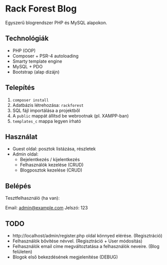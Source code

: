 # Rack Forest Blog

Egyszerű blogrendszer PHP és MySQL alapokon.

## Technológiák

- PHP (OOP)
- Composer + PSR-4 autoloading
- Smarty template engine
- MySQL + PDO
- Bootstrap (alap dizájn)

## Telepítés

1. `composer install`
2. Adatbázis létrehozása: `rackforest`
3. SQL fájl importálása a projektből
4. A `public` mappát állítsd be webrootnak (pl. XAMPP-ban)
5. `templates_c` mappa legyen írható

## Használat

- Guest oldal: posztok listázása, részletek
- Admin oldal:
  - Bejelentkezés / kijelentkezés
  - Felhasználók kezelése (CRUD)
  - Blogposztok kezelése (CRUD)

## Belépés

Tesztfelhasználó (ha van):

Email: admin@example.com
Jelszó: 123


## TODO

- http://localhost/admin/register.php oldal könnyed elérése. (Regisztráció)
- Felhasználók bővítése névvel. (Regisztráció + User módosítás)
- Felhasználók email címe megváltoztatása a felhasználók neveire. (Blog felületen)
- Blogok első bekezdésének megjelenítése (DEBUG) 
